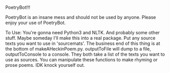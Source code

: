 PoetryBot!!!

PoetryBot is an insane mess and should not be used by anyone. Please enjoy your use of PoetryBot.

To Use: You're gonna need Python3 and NLTK. And probably some other stuff. Maybe someday I'll make this into a real package.
Put any source texts you want to use in 'sourcemats'. The business end of this thing is at the bottom of makeAHeckinPoem.py. outputToFile will dump to a file, outputToConsole to a console. They both take a list of the texts you want to use as sources. You can manipulate these functions to make rhyming or prose poems. IDK knock yourself out.
